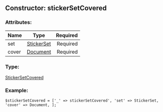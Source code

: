 ## Constructor: stickerSetCovered  

### Attributes:

| Name     |    Type       | Required |
|----------|:-------------:|---------:|
|set|[StickerSet](../types/StickerSet.md) | Required|
|cover|[Document](../types/Document.md) | Required|
### Type: 

[StickerSetCovered](../types/StickerSetCovered.md)
### Example:

```
$stickerSetCovered = ['_' => stickerSetCovered', 'set' => StickerSet, 'cover' => Document, ];
```